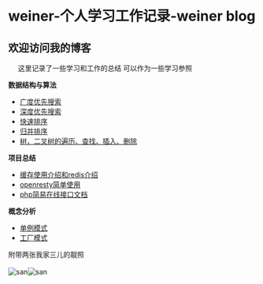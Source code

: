 # weiner-个人学习工作记录-weiner blog

## 欢迎访问我的博客

&nbsp;&nbsp;&nbsp;&nbsp;&nbsp;这里记录了一些学习和工作的总结 可以作为一些学习参照

**数据结构与算法**

* [广度优先搜索](#!/bfs.md)
* [深度优先搜索](#!/dfs.md)
* [快速排序](#!/quicksort.md)
* [归并排序](#!/merge.md)
* [树，二叉树的遍历、查找、插入、删除](#!/tree.md)

**项目总结**

* [缓存使用介绍和redis介绍](#!/cache_use.md)
* [openresty简单使用](#!/openresty_practice.md)
* [php简易在线接口文档](#!/php_online_note.md)

**概念分析**

* [单例模式](#!/singleton.md)
* [工厂模式](#!/factory.md)


附带两张我家三儿的靓照<br /><br />
![san](http://ocaya4boy.bkt.clouddn.com/saner1.jpeg?imageView2/0/w/400)![san](http://ocaya4boy.bkt.clouddn.com/saner2.jpeg?imageView2/0/h/300/w/300)<br /><br /><br />

